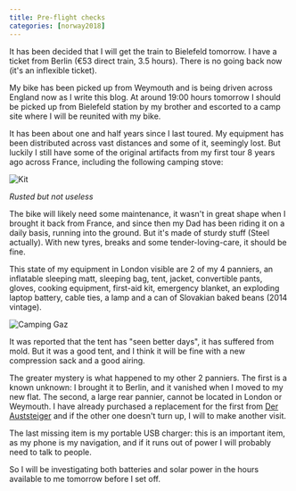 ```yaml
---
title: Pre-flight checks
categories: [norway2018]
---
```


It has been decided that I will get the train to Bielefeld tomorrow. I have a
ticket from Berlin (€53 direct train, 3.5 hours). There is no going back now
(it's an inflexible ticket).

My bike has been picked up from Weymouth and is being driven across England
now as I write this blog. At around 19:00 hours tomorrow I should be picked up
from Bielefeld station by my brother and escorted to a camp site where I will
be reunited with my bike.

It has been about one and half years since I last toured. My equipment has
been distributed across vast distances and some of it, seemingly lost. But
luckily I still have some of the original artifacts from my first tour 8 years
ago across France, including the following camping stove:

![Kit](/images/norway/2018-06-20-kit.jpg)

_Rusted but not useless_

The bike will likely need some maintenance, it wasn't in great shape when I
brought it back from France, and since then my Dad has been riding it on a
daily basis, running into the ground. But it's made of sturdy stuff (Steel
actually). With new tyres, breaks and some tender-loving-care, it should be
fine.

This state of my equipment in London visible are 2 of my 4 panniers, an
inflatable sleeping matt, sleeping bag, tent, jacket, convertible pants,
gloves, cooking equipment, first-aid kit, emergency blanket, an exploding
laptop battery, cable ties, a lamp and a can of Slovakian baked beans (2014
vintage).

![Camping Gaz](/images/norway/2018-06-200-camping-gaz.jpg)

It was reported that the tent has "seen better days", it has suffered from
mold. But it was a good tent, and I think it will be fine with a new
compression sack and a good airing.

The greater mystery is what happened to my other 2 panniers. The first is a
known unknown: I brought it to Berlin, and it vanished when I moved to my new
flat. The second, a large rear pannier, cannot be located in London or
Weymouth. I have already purchased a replacement for the first from [Der
Auststeiger](http://www.der-aussteiger.de/) and if the other one doesn't turn
up, I will to make another visit.

The last missing item is my portable USB charger: this is an important item,
as my phone is my navigation, and if it runs out of power I will probably need
to talk to people.

So I will be investigating both batteries and solar power in the hours
available to me tomorrow before I set off.


